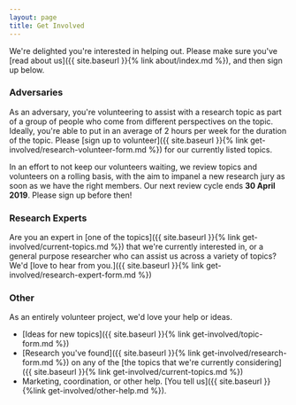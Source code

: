 ```yaml
---
layout: page
title: Get Involved
---
```


We're delighted you're interested in helping out. Please make sure you've [read about us]({{ site.baseurl }}{% link about/index.md %}), and then sign up below.

### Adversaries

As an adversary, you're volunteering to assist with a research topic as part of a group of people who come from different perspectives on the topic. Ideally, you're able to put in an average of 2 hours per week for the duration of the topic. Please [sign up to volunteer]({{ site.baseurl }}{% link get-involved/research-volunteer-form.md %}) for our currently listed topics.

In an effort to not keep our volunteers waiting, we review topics and volunteers on a rolling basis, with the aim to impanel a new research jury as soon as we have the right members. Our next review cycle ends **30 April 2019**. Please sign up before then!

### Research Experts

Are you an expert in [one of the topics]({{ site.baseurl }}{% link get-involved/current-topics.md %}) that we're currently interested in, or a general purpose researcher who can assist us across a variety of topics? We'd [love to hear from you.]({{ site.baseurl }}{% link get-involved/research-expert-form.md %})

### Other

As an entirely volunteer project, we'd love your help or ideas. 

* [Ideas for new topics]({{ site.baseurl }}{% link get-involved/topic-form.md %})
* [Research you've found]({{ site.baseurl }}{% link get-involved/research-form.md %}) on any of the [the topics that we're currently considering]({{ site.baseurl }}{% link get-involved/current-topics.md %})
* Marketing, coordination, or other help. [You tell us]({{ site.baseurl }}{%link get-involved/other-help.md %}).
